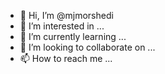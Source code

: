 - 👋 Hi, I’m @mjmorshedi
- 👀 I’m interested in ...
- 🌱 I’m currently learning ...
- 💞️ I’m looking to collaborate on ...
- 📫 How to reach me ...

<!---
mjmorshedi/mjmorshedi is a ✨ special ✨ repository because its `README.md` (this file) appears on your GitHub profile.
You can click the Preview link to take a look at your changes.
--->
